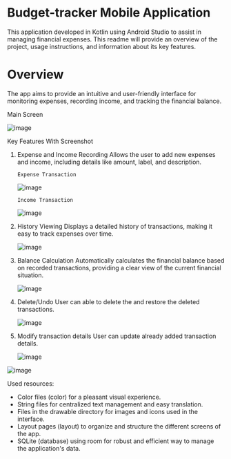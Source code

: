 # Budget-tracker Mobile Application
This application developed in Kotlin using Android Studio to assist in managing financial expenses. 
This readme will provide an overview of the project, usage instructions, and information about its key features.

# Overview
The app aims to provide an intuitive and user-friendly interface for monitoring expenses, recording income, and tracking the financial balance.

Main Screen

![image](https://github.com/user-attachments/assets/a244b65b-5a4a-4ffa-b236-24f77c9696f3)

 
Key Features With Screenshot

1.	Expense and Income Recording
        Allows the user to add new expenses and income, including details like amount, label, and description.

        Expense Transaction
  	
  	![image](https://github.com/user-attachments/assets/e7d7a0be-0770-49c7-b574-2b79284bfb27)

        Income Transaction
  	
  	![image](https://github.com/user-attachments/assets/1ca80bee-e147-47f2-a657-be9f91518dc1)

3.	History Viewing
        Displays a detailed history of transactions, making it easy to track expenses over time.
  	
  	![image](https://github.com/user-attachments/assets/5ee58d5c-47ed-456d-bd00-334b628271f8)
  	
5.	Balance Calculation
        Automatically calculates the financial balance based on recorded transactions, providing a clear view of the current financial situation.

  	![image](https://github.com/user-attachments/assets/a5251537-4e53-42be-9c51-ade4ca30b4f1)


7.	Delete/Undo
        User can able to delete the and restore the deleted transactions.

    ![image](https://github.com/user-attachments/assets/aff456db-d394-4e2f-a1a4-75d9a009b73e)


9.	Modify transaction details
        User can update already added transaction details.
  	
  	![image](https://github.com/user-attachments/assets/32d26c32-ba4e-483f-98fe-c8e9e04cd001)

   ![image](https://github.com/user-attachments/assets/acbd9a32-93c2-4808-879a-50090139241d)


 Used resources:
 - Color files (color) for a pleasant visual experience.
 - String files for centralized text management and easy translation.
 - Files in the drawable directory for images and icons used in the interface.
 - Layout pages (layout) to organize and structure the different screens of the app.
 - SQLite (database) using room for robust and efficient way to manage the application's data.

	
